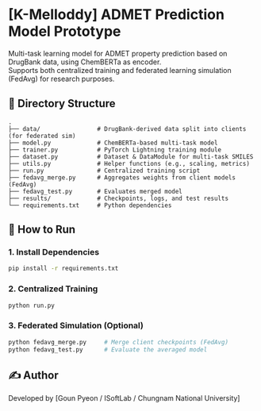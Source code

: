 # [K-Melloddy] ADMET Prediction Model Prototype

Multi-task learning model for ADMET property prediction based on DrugBank data, using ChemBERTa as encoder.  
Supports both centralized training and federated learning simulation (FedAvg) for research purposes.

## 📂 Directory Structure
```
.
├── data/                # DrugBank-derived data split into clients (for federated sim)
├── model.py             # ChemBERTa-based multi-task model
├── trainer.py           # PyTorch Lightning training module
├── dataset.py           # Dataset & DataModule for multi-task SMILES
├── utils.py             # Helper functions (e.g., scaling, metrics)
├── run.py               # Centralized training script
├── fedavg_merge.py      # Aggregates weights from client models (FedAvg)
├── fedavg_test.py       # Evaluates merged model
├── results/             # Checkpoints, logs, and test results
└── requirements.txt     # Python dependencies
```

## 🚀 How to Run

### 1. Install Dependencies
```bash
pip install -r requirements.txt
```

### 2. Centralized Training
```bash
python run.py
```

### 3. Federated Simulation (Optional)
```bash
python fedavg_merge.py     # Merge client checkpoints (FedAvg)
python fedavg_test.py      # Evaluate the averaged model
```

## ✍️ Author

Developed by [Goun Pyeon / ISoftLab / Chungnam National University]